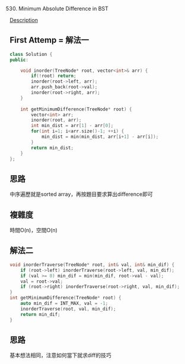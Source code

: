 530. Minimum Absolute Difference in BST

[Description](https://leetcode.com/problems/minimum-absolute-difference-in-bst/description/)

## First Attemp = 解法一
```C++
class Solution {
public:

    void inorder(TreeNode* root, vector<int>& arr) {
        if(!root) return;
        inorder(root->left, arr);
        arr.push_back(root->val);
        inorder(root->right, arr);
    }
    
    int getMinimumDifference(TreeNode* root) {
        vector<int> arr;
        inorder(root, arr);
        int min_dist = arr[1] - arr[0];
        for(int i=1; i<arr.size()-1; ++i) {
            min_dist = min(min_dist, arr[i+1] - arr[i]);
        }
        return min_dist;
    }
};
```

## 思路
中序遍歷就是sorted array，再按題目要求算出difference即可

## 複雜度
時間O(n)，空間O(n)


## 解法二
```C++
void inorderTraverse(TreeNode* root, int& val, int& min_dif) {
    if (root->left) inorderTraverse(root->left, val, min_dif);
    if (val >= 0) min_dif = min(min_dif, root->val - val);
    val = root->val;
    if (root->right) inorderTraverse(root->right, val, min_dif);
}
int getMinimumDifference(TreeNode* root) {
    auto min_dif = INT_MAX, val = -1;
    inorderTraverse(root, val, min_dif);
    return min_dif;
}
```

## 思路
基本想法相同，注意如何當下就求diff的技巧
